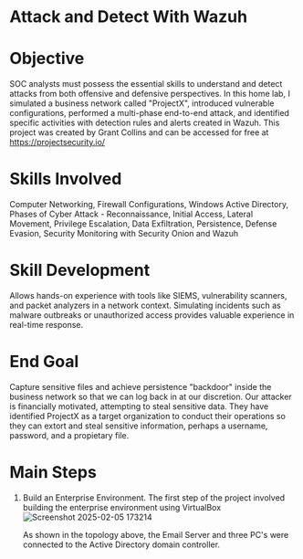 # Attack and Detect With Wazuh
# Objective
SOC analysts must possess the essential skills to understand and detect attacks from both offensive and defensive perspectives. In this home lab, I simulated a business network called "ProjectX", introduced vulnerable configurations, performed a multi-phase end-to-end attack, and identified specific activities with detection rules and alerts created in Wazuh. 
This project was created by Grant Collins and can be accessed for free at https://projectsecurity.io/
# Skills Involved
  Computer Networking, Firewall Configurations, Windows Active Directory, Phases of Cyber Attack - Reconnaissance, Initial Access, Lateral Movement, Privilege Escalation, Data Exfiltration,       Persistence, Defense Evasion, Security Monitoring with Security Onion and Wazuh
# Skill Development
  Allows hands-on experience with tools like SIEMS, vulnerability scanners, and packet analyzers in a network context.
  Simulating incidents such as malware outbreaks or unauthorized access provides valuable experience in real-time response.
# End Goal
  Capture sensitive files and achieve persistence "backdoor" inside the business network so that we can log back in at our discretion. Our attacker is financially motivated, attempting to steal   sensitive data. They have identified ProjectX as a target organization to conduct their operations so they can extort and steal sensitive information, perhaps a username, password, and a        propietary file.
# Main Steps
1. Build an Enterprise Environment.
    The first step of the project involved building the enterprise environment using VirtualBox
![Screenshot 2025-02-05 173214](https://github.com/user-attachments/assets/c947abc2-27de-4d0b-b80b-503681dfdf4c)

    As shown in the topology above, the Email Server and three PC's were connected to the Active Directory domain controller.
